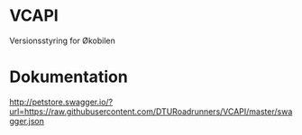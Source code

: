 # VCAPI
Versionsstyring for Økobilen

# Dokumentation
http://petstore.swagger.io/?url=https://raw.githubusercontent.com/DTURoadrunners/VCAPI/master/swagger.json
